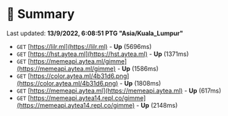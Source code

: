 # 📖 Summary
Last updated: **13/9/2022, 6:08:51 PTG "Asia/Kuala_Lumpur"**

- `GET` [https://lilr.ml](https://lilr.ml) - **Up** (5696ms)
- `GET` [https://hst.aytea.ml](https://hst.aytea.ml) - **Up** (1371ms)
- `GET` [https://memeapi.aytea.ml/gimme](https://memeapi.aytea.ml/gimme) - **Up** (1586ms)
- `GET` [https://color.aytea.ml/4b31d6.png](https://color.aytea.ml/4b31d6.png) - **Up** (1808ms)
- `GET` [https://memeapi.aytea.ml](https://memeapi.aytea.ml) - **Up** (617ms)
- `GET` [https://memeapi.aytea14.repl.co/gimme](https://memeapi.aytea14.repl.co/gimme) - **Up** (2148ms)
